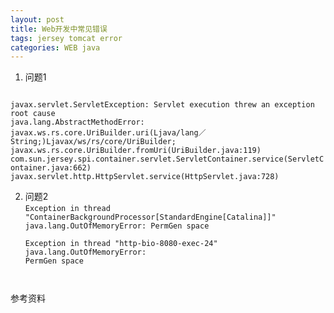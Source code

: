 ```yaml
---
layout: post
title: Web开发中常见错误
tags: jersey tomcat error
categories: WEB java
---
```

1. 问题1  
<code>
javax.servlet.ServletException: Servlet execution threw an exception  
root cause  
java.lang.AbstractMethodError: javax.ws.rs.core.UriBuilder.uri(Ljava/lang／String;)Ljavax/ws/rs/core/UriBuilder;  javax.ws.rs.core.UriBuilder.fromUri(UriBuilder.java:119)  com.sun.jersey.spi.container.servlet.ServletContainer.service(ServletContainer.java:662)  
javax.servlet.http.HttpServlet.service(HttpServlet.java:728)
</code>

2. 问题2  
<code>Exception in thread "ContainerBackgroundProcessor[StandardEngine[Catalina]]" java.lang.OutOfMemoryError: PermGen space  
Exception in thread "http-bio-8080-exec-24" java.lang.OutOfMemoryError: PermGen space
</code>  
参考资料  
<http://www.wujianrong.com/archives/2006/12/javalangoutofmemoryerror_permg.html>